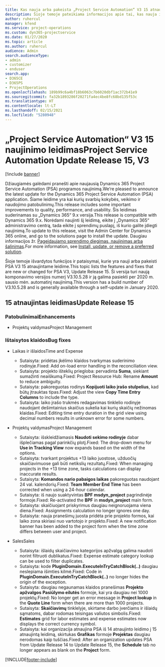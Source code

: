 ```yaml
---
title: Kas nauja arba pakeista „Project Service Automation“ V3 15 atnaujintame leidime
description: Šioje temoje pateikiama informacijos apie tai, kas nauja ir pakeista „Project Service Automation“ 15 atnaujintame leidime V3.
author: ruhercul
manager: kfend
ms.service: project-operations
ms.custom: dyn365-projectservice
ms.date: 01/27/2020
ms.topic: article
ms.author: ruhercul
audience: Admin
search.audienceType:
- admin
- customizer
- enduser
search.app:
- D365CE
- D365PS
- ProjectOperations
ms.openlocfilehash: 189b99c6a4bf18b6063c7b6020dbf1ac372b41e9
ms.sourcegitcommit: fa32b1893286f20271fa4ec4be8fc68bd135f53c
ms.translationtype: HT
ms.contentlocale: lt-LT
ms.lasthandoff: 02/15/2021
ms.locfileid: "5280948"
---
```

# <a name="project-service-automation-update-release-15-v3"></a><span data-ttu-id="eff26-103">„Project Service Automation“ V3 15 naujinimo leidimas</span><span class="sxs-lookup"><span data-stu-id="eff26-103">Project Service Automation Update Release 15, V3</span></span>

[!include [banner](../includes/psa-now-project-operations.md)]

<span data-ttu-id="eff26-104">Džiaugiamės galėdami pranešti apie naujausią Dynamics 365 Project Service Automation (PSA) programos naujinimą.</span><span class="sxs-lookup"><span data-stu-id="eff26-104">We’re pleased to announce the latest update for the Dynamics 365 Project Service Automation (PSA) application.</span></span> <span data-ttu-id="eff26-105">Šiame leidime yra kai kurių svarbių kokybės, veikimo ir naudojimo patobulinimų.</span><span class="sxs-lookup"><span data-stu-id="eff26-105">This release includes some important improvements to quality, performance, and usability.</span></span> <span data-ttu-id="eff26-106">Šis leidimas suderinamas su „Dynamics 365“ 9.x versija.</span><span class="sxs-lookup"><span data-stu-id="eff26-106">This release is compatible with Dynamics 365 9.x.</span></span> <span data-ttu-id="eff26-107">Norėdami naujinti šį leidimą, eikite į „Dynamics 365“ administravimo centrą, tada eikite į sprendimų puslapį, iš kurio galite įdiegti naujinimą.</span><span class="sxs-lookup"><span data-stu-id="eff26-107">To update to this release, visit the Admin Center for Dynamics 365 online, and go to the solutions page to install the update.</span></span> <span data-ttu-id="eff26-108">Daugiau informacijos žr. [Pageidaujamo sprendimo diegimas, naujinimas arba šalinimas](https://docs.microsoft.com/power-platform/admin/install-remove-preferred-solution).</span><span class="sxs-lookup"><span data-stu-id="eff26-108">For more information, see [Install, update, or remove a preferred solution](https://docs.microsoft.com/power-platform/admin/install-remove-preferred-solution).</span></span>

<span data-ttu-id="eff26-109">Šioje temoje išvardytos funkcijos ir pataisymai, kurie yra nauji arba pakeisti PSA V3 15 atnaujintame leidime.</span><span class="sxs-lookup"><span data-stu-id="eff26-109">This topic lists the features and fixes that are new or changed for PSA V3, Update Release 15.</span></span> <span data-ttu-id="eff26-110">Ši versija turi naują komponavimo versijos numerį V3.10.5.28 ir ją galima pasiekti per 2020 m. sausio mėn. automatinį naujinimą.</span><span class="sxs-lookup"><span data-stu-id="eff26-110">This version has a build number of V3.10.5.28 and is generally available through a self-update in January 2020.</span></span>

## <a name="update-release-15"></a><span data-ttu-id="eff26-111">15 atnaujintas leidimas</span><span class="sxs-lookup"><span data-stu-id="eff26-111">Update Release 15</span></span> 

### <a name="enhancements"></a><span data-ttu-id="eff26-112">Patobulinimai</span><span class="sxs-lookup"><span data-stu-id="eff26-112">Enhancements</span></span>

- <span data-ttu-id="eff26-113">Projektų valdymas</span><span class="sxs-lookup"><span data-stu-id="eff26-113">Project Management</span></span>

### <a name="bug-fixes"></a><span data-ttu-id="eff26-114">Ištaisytos klaidos</span><span class="sxs-lookup"><span data-stu-id="eff26-114">Bug fixes</span></span>

- <span data-ttu-id="eff26-115">Laikas ir išlaidos</span><span class="sxs-lookup"><span data-stu-id="eff26-115">Time and Expense</span></span>

  - <span data-ttu-id="eff26-116">Sutaisyta: pridėtas įkėlimo klaidos tvarkymas suderinimo rodinyje.</span><span class="sxs-lookup"><span data-stu-id="eff26-116">Fixed: Add on-load error handling in the reconciliation view.</span></span>
  - <span data-ttu-id="eff26-117">Sutaisyta: projekto išteklių priegloba: pervadinta **Suma**, siekiant sumažinti neaiškumą.</span><span class="sxs-lookup"><span data-stu-id="eff26-117">Fixed: Project Resource Hub: Rename **Amount** to reduce ambiguity.</span></span>
  - <span data-ttu-id="eff26-118">Sutaisyta: pakoreguotas rodinys **Kopijuoti laiko įrašo stulpelius**, kad būtų įtrauktas tipas.</span><span class="sxs-lookup"><span data-stu-id="eff26-118">Fixed: Adjust the view **Copy Time Entry Columns** to include the type.</span></span>
  - <span data-ttu-id="eff26-119">Sutaisyta: laiko įrašo trukmės redagavimas tinklelio rodinyje naudojant dešimtainius skaičius sukelia kai kurių skaičių nežinomas klaidas.</span><span class="sxs-lookup"><span data-stu-id="eff26-119">Fixed: Editing time entry duration in the grid view using decimal numbers results in unknown error for some numbers.</span></span>

- <span data-ttu-id="eff26-120">Projektų valdymas</span><span class="sxs-lookup"><span data-stu-id="eff26-120">Project Management</span></span>

  - <span data-ttu-id="eff26-121">Sutaisyta: išskleidžiamasis **Naudoti sekimo rodinyje** dabar išplečiamas pagal parinkčių plotį.</span><span class="sxs-lookup"><span data-stu-id="eff26-121">Fixed: The drop-down menu for **Use in Tracking View** now expands based on the width of the options.</span></span>
  - <span data-ttu-id="eff26-122">Sutaisyta: tvarkant projektus +13 laiko juostose, užduočių skaičiavimuose gali būti netikslių rezultatų.</span><span class="sxs-lookup"><span data-stu-id="eff26-122">Fixed: When managing projects in the +13 time zone, tasks calculations can display inaccurate results.</span></span>
  - <span data-ttu-id="eff26-123">Sutaisyta: **Komandos nario pabaigos laikas** pakoreguotas naudojant 24 val. kalendorių.</span><span class="sxs-lookup"><span data-stu-id="eff26-123">Fixed: **Team Member End Time** has been corrected when using a 24-hour calendar.</span></span>
  - <span data-ttu-id="eff26-124">Sutaisyta: iš naujo suaktyvintas **BPF** **msdyn_project** pagrindinėje formoje.</span><span class="sxs-lookup"><span data-stu-id="eff26-124">Fixed: Re-activated the **BPF** in **msdyn_project** main form.</span></span>
  - <span data-ttu-id="eff26-125">Sutaisyta: skaičiuojant priskyrimus daugiau neignoruojama viena diena.</span><span class="sxs-lookup"><span data-stu-id="eff26-125">Fixed: Assignments calculation no longer ignores one day.</span></span>
  - <span data-ttu-id="eff26-126">Sutaisyta: nauja pranešimų juosta pridėta prie projekto formos, kai laiko zona skiriasi nuo vartotojo ir projekto.</span><span class="sxs-lookup"><span data-stu-id="eff26-126">Fixed: A new notification banner has been added to the project form when the time zone differs between user and project.</span></span>

- <span data-ttu-id="eff26-127">Sales</span><span class="sxs-lookup"><span data-stu-id="eff26-127">Sales</span></span>

  - <span data-ttu-id="eff26-128">Sutaisyta: išlaidų skaičiavimo kategorijos apžvalgą galima naudoti norint filtruoti dublikatus.</span><span class="sxs-lookup"><span data-stu-id="eff26-128">Fixed: Expense estimate category lookup can be used to filter duplicates.</span></span>
  - <span data-ttu-id="eff26-129">Sutaisyta: kode **PluginDomain.ExecuteInTryCatchBlock(..)** daugiau neslepiama išimties kilmė.</span><span class="sxs-lookup"><span data-stu-id="eff26-129">Fixed: Code in **PluginDomain.ExecuteInTryCatchBlock(..)** no longer hides the origin of the exception.</span></span>
  - <span data-ttu-id="eff26-130">Sutaisyta: daugiau negaunamas klaidos pranešimas **Projekto apžvalgos** **Pasiūlymo eilutės** formoje, kai yra daugiau nei 1000 projektų.</span><span class="sxs-lookup"><span data-stu-id="eff26-130">Fixed: No longer get an error message in **Project lookup** in the **Quote Line** form when there are more than 1000 projects.</span></span>
  - <span data-ttu-id="eff26-131">Sutaisyta: **Skaičiavimų** tinklelyje, skirtame darbo įverčiams ir išlaidų sąmatoms, dabar rodomas teisingas valiutos simbolis.</span><span class="sxs-lookup"><span data-stu-id="eff26-131">Fixed: **Estimates** grid for labor estimates and expense estimates now displays the correct currency symbol.</span></span>
  - <span data-ttu-id="eff26-132">Sutaisyta: kai organizacija atnaujina PSA iš 14 atnaujinto leidimo į 15 atnaujintą leidimą, skirtukas **Grafikas** formoje **Projektas** daugiau nerodomas kaip tuščias.</span><span class="sxs-lookup"><span data-stu-id="eff26-132">Fixed: After an organization updates PSA from Update Release 14 to Update Release 15, the **Schedule** tab no longer appears as blank on the **Project** form.</span></span>


[!INCLUDE[footer-include](../includes/footer-banner.md)]